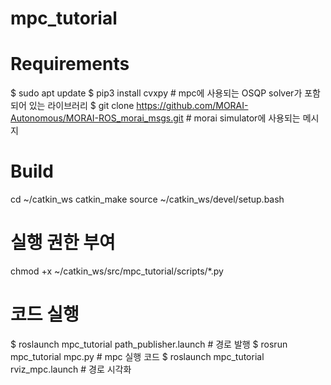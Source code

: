 # mpc_tutorial

# Requirements 
$ sudo apt update
$ pip3 install cvxpy    # mpc에 사용되는 OSQP solver가 포함되어 있는 라이브러리
$ git clone https://github.com/MORAI-Autonomous/MORAI-ROS_morai_msgs.git     # morai simulator에 사용되는 메시지

# Build
cd ~/catkin_ws
catkin_make
source ~/catkin_ws/devel/setup.bash

# 실행 권한 부여
chmod +x ~/catkin_ws/src/mpc_tutorial/scripts/*.py

# 코드 실행
$ roslaunch mpc_tutorial path_publisher.launch      # 경로 발행
$ rosrun mpc_tutorial mpc.py                        # mpc 실행 코드
$ roslaunch mpc_tutorial rviz_mpc.launch            # 경로 시각화
